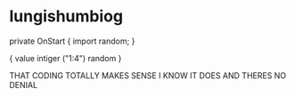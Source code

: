 # lungishumbiog
private OnStart
{
import random;
}

{
value intiger ("1:4") random
}

THAT CODING TOTALLY MAKES SENSE I KNOW IT DOES AND THERES NO DENIAL
